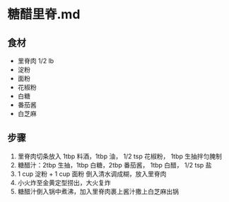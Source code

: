 # 糖醋里脊.md
## 食材
- 里脊肉 1/2 lb
- 淀粉
- 面粉
- 花椒粉
- 白糖
- 番茄酱
- 白芝麻

## 步骤
1. 里脊肉切条放入 1tbp 料酒，1tbp 油， 1/2 tsp 花椒粉， 1tbp 生抽拌匀腌制
2. 糖醋汁：2tbp 生抽，1tbp 白糖，2tbp 番茄酱， 1tbp 白醋， 1/2 tsp 盐
3. 1 cup 淀粉 + 1 cup 面粉 倒入清水调成糊，放入里脊肉
4. 小火炸至金黄定型捞出，大火复炸
5. 糖醋汁倒入锅中煮沸，加入里脊肉裹上酱汁撒上白芝麻出锅